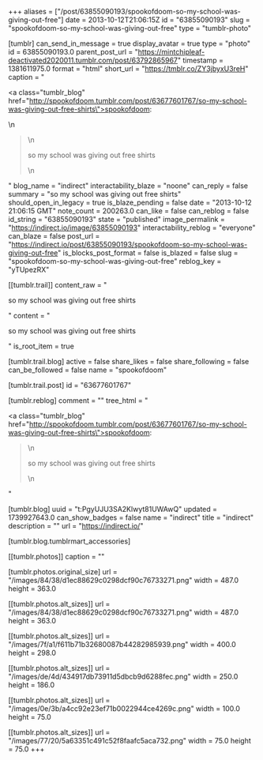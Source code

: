 +++
aliases = ["/post/63855090193/spookofdoom-so-my-school-was-giving-out-free"]
date = 2013-10-12T21:06:15Z
id = "63855090193"
slug = "spookofdoom-so-my-school-was-giving-out-free"
type = "tumblr-photo"

[tumblr]
can_send_in_message = true
display_avatar = true
type = "photo"
id = 63855090193.0
parent_post_url = "https://mintchipleaf-deactivated2020011.tumblr.com/post/63792865967"
timestamp = 1381611975.0
format = "html"
short_url = "https://tmblr.co/ZY3jbyxU3reH"
caption = "<p><a class=\"tumblr_blog\" href=\"http://spookofdoom.tumblr.com/post/63677601767/so-my-school-was-giving-out-free-shirts\">spookofdoom</a>:</p>\n<blockquote>\n<p>so my school was giving out free shirts</p>\n</blockquote>"
blog_name = "indirect"
interactability_blaze = "noone"
can_reply = false
summary = "so my school was giving out free shirts"
should_open_in_legacy = true
is_blaze_pending = false
date = "2013-10-12 21:06:15 GMT"
note_count = 200263.0
can_like = false
can_reblog = false
id_string = "63855090193"
state = "published"
image_permalink = "https://indirect.io/image/63855090193"
interactability_reblog = "everyone"
can_blaze = false
post_url = "https://indirect.io/post/63855090193/spookofdoom-so-my-school-was-giving-out-free"
is_blocks_post_format = false
is_blazed = false
slug = "spookofdoom-so-my-school-was-giving-out-free"
reblog_key = "yTUpezRX"

[[tumblr.trail]]
content_raw = "<p>so my school was giving out free shirts</p>"
content = "<p>so my school was giving out free shirts</p>"
is_root_item = true

[tumblr.trail.blog]
active = false
share_likes = false
share_following = false
can_be_followed = false
name = "spookofdoom"

[tumblr.trail.post]
id = "63677601767"

[tumblr.reblog]
comment = ""
tree_html = "<p><a class=\"tumblr_blog\" href=\"http://spookofdoom.tumblr.com/post/63677601767/so-my-school-was-giving-out-free-shirts\">spookofdoom</a>:</p><blockquote>\n<p>so my school was giving out free shirts</p>\n</blockquote>"

[tumblr.blog]
uuid = "t:PgyUJU3SA2Klwyt81UWAwQ"
updated = 1739927643.0
can_show_badges = false
name = "indirect"
title = "indirect"
description = ""
url = "https://indirect.io/"

[tumblr.blog.tumblrmart_accessories]

[[tumblr.photos]]
caption = ""

[tumblr.photos.original_size]
url = "/images/84/38/d1ec88629c0298dcf90c76733271.png"
width = 487.0
height = 363.0

[[tumblr.photos.alt_sizes]]
url = "/images/84/38/d1ec88629c0298dcf90c76733271.png"
width = 487.0
height = 363.0

[[tumblr.photos.alt_sizes]]
url = "/images/7f/a1/f611b71b32680087b44282985939.png"
width = 400.0
height = 298.0

[[tumblr.photos.alt_sizes]]
url = "/images/de/4d/434917db73911d5dbcb9d6288fec.png"
width = 250.0
height = 186.0

[[tumblr.photos.alt_sizes]]
url = "/images/0e/3b/a4cc92e23ef71b0022944ce4269c.png"
width = 100.0
height = 75.0

[[tumblr.photos.alt_sizes]]
url = "/images/77/20/5a63351c491c52f8faafc5aca732.png"
width = 75.0
height = 75.0
+++
